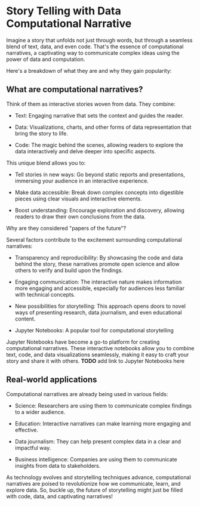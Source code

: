 # Story Telling with Data Computational Narrative


Imagine a story that unfolds not just through words, but through a seamless blend of text, data, and even code. That's the essence of computational narratives, a captivating way to communicate complex ideas using the power of data and computation.

Here's a breakdown of what they are and why they gain popularity:

## What are computational narratives?

Think of them as interactive stories woven from data. They combine:

- Text: Engaging narrative that sets the context and guides the reader.

- Data: Visualizations, charts, and other forms of data representation that bring the story to life.

- Code: The magic behind the scenes, allowing readers to explore the data interactively and delve deeper into specific aspects.

This unique blend allows you to:

- Tell stories in new ways: Go beyond static reports and presentations, immersing your audience in an interactive experience.

- Make data accessible: Break down complex concepts into digestible pieces using clear visuals and interactive elements.

- Boost understanding: Encourage exploration and discovery, allowing readers to draw their own conclusions from the data.

Why are they considered "papers of the future"?

Several factors contribute to the excitement surrounding computational narratives:

- Transparency and reproducibility: By showcasing the code and data behind the story, these narratives promote open science and allow others to verify and build upon the findings.

- Engaging communication: The interactive nature makes information more engaging and accessible, especially for audiences less familiar with technical concepts.

- New possibilities for storytelling: This approach opens doors to novel ways of presenting research, data journalism, and even educational content.

- Jupyter Notebooks: A popular tool for computational storytelling

Jupyter Notebooks have become a go-to platform for creating computational narratives. These interactive notebooks allow you to combine text, code, and data visualizations seamlessly, making it easy to craft your story and share it with others. **TODO** add link to Jupyter Notebooks here

## Real-world applications

Computational narratives are already being used in various fields:

- Science: Researchers are using them to communicate complex findings to a wider audience.

- Education: Interactive narratives can make learning more engaging and effective.

- Data journalism: They can help present complex data in a clear and impactful way.

- Business intelligence: Companies are using them to communicate insights from data to stakeholders.

As technology evolves and storytelling techniques advance, computational narratives are poised to revolutionize how we communicate, learn, and explore data. So, buckle up, the future of storytelling might just be filled with code, data, and captivating narratives!
